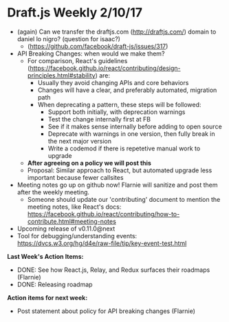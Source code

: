 # Draft.js Weekly 2/10/17

* (again) Can we transfer the draftjs.com (http://draftjs.com/) domain to daniel lo nigro? (question for isaac?)
    * (https://github.com/facebook/draft-js/issues/317)
* API Breaking Changes: when would we make them?
    * For comparison, React's guidelines (https://facebook.github.io/react/contributing/design-principles.html#stability) are:
        * Usually they avoid changing APIs and core behaviors
        * Changes will have a clear, and preferably automated, migration path
        * When deprecating a pattern, these steps will be followed:
            * Support both initially, with deprecation warnings
            * Test the change internally first at FB
            * See if it makes sense internally before adding to open source
            * Deprecate with warnings in one version, then fully break in the next major version
            * Write a codemod if there is repetetive manual work to upgrade
    * **After agreeing on a policy we will post this**
    * Proposal: Similar approach to React, but automated upgrade less important because fewer callsites
* Meeting notes go up on github now! Flarnie will sanitize and post them after the weekly meeting.
    * Someone should update our 'contributing' document to mention the meeting notes, like React's docs: https://facebook.github.io/react/contributing/how-to-contribute.html#meeting-notes
* Upcoming release of v0.11.0@next
* Tool for debugging/understanding events: https://dvcs.w3.org/hg/d4e/raw-file/tip/key-event-test.html

**Last Week's Action Items:**

* DONE: See how React.js, Relay, and Redux surfaces their roadmaps (Flarnie)
* DONE: Releasing roadmap

**Action items for next week:**

* Post statement about policy for API breaking changes (Flarnie)
